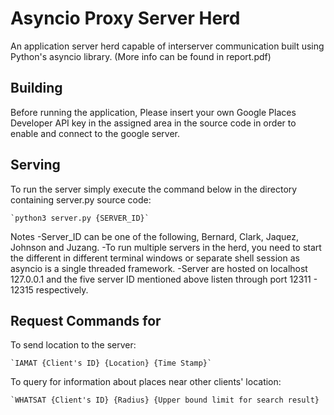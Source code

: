 # Asyncio Proxy Server Herd
An application server herd capable of interserver communication built using
Python's asyncio library. (More info can be found in report.pdf)

## Building

Before running the application, Please insert your own Google Places Developer
API key in the assigned area in the source code in order to enable and connect
to the google server. 

## Serving

To run the server simply execute the command below in the directory containing
server.py source code: 

    `python3 server.py {SERVER_ID}`

Notes
-Server_ID can be one of the following, Bernard, Clark, Jaquez, Johnson and
Juzang. 
-To run multiple servers in the herd, you need to start the different in 
different terminal windows or separate  shell session as asyncio is a single
threaded framework. 
-Server are hosted on localhost 127.0.0.1 and the five server ID mentioned
above listen through port 12311 - 12315 respectively.

## Request Commands for 

To send location to the server:

    `IAMAT {Client's ID} {Location} {Time Stamp}`

To query for information about places near other clients' location:

    `WHATSAT {Client's ID} {Radius} {Upper bound limit for search result}
    
